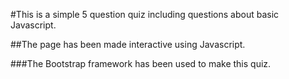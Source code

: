 #This is a simple 5 question quiz including questions about basic Javascript. 

##The page has been made interactive using Javascript. 

###The Bootstrap framework has been used to make this quiz.
